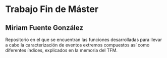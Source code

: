 # Trabajo Fin de Máster
## Miriam Fuente González
Repositorio en el que se encuentran las funciones desarrolladas para llevar a cabo la caracterización de eventos extremos compuestos así como diferentes índices, explicados en la memoria del TFM.
